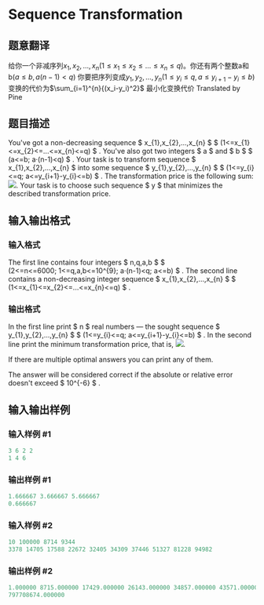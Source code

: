 # Sequence Transformation

## 题意翻译

给你一个非减序列$x_1,x_2,...,x_n(1\le x_1\le x_2\le ... \le x_n \le q)$。你还有两个整数a和b$(a\le b, a(n-1)<q)$ 你要把序列变成$y_1,y_2,...,y_n(1\le y_i\le q, a\le y_{i+1}-y_i \le b)$ 变换的代价为$\sum_{i=1}^{n}{(x_i-y_i)^2}$ 最小化变换代价 Translated by Pine 

## 题目描述

You've got a non-decreasing sequence $ x_{1},x_{2},...,x_{n} $ $ (1<=x_{1}<=x_{2}<=...<=x_{n}<=q) $ . You've also got two integers $ a $ and $ b $ $ (a<=b; a·(n-1)<q) $ . Your task is to transform sequence $ x_{1},x_{2},...,x_{n} $ into some sequence $ y_{1},y_{2},...,y_{n} $ $ (1<=y_{i}<=q; a<=y_{i+1}-y_{i}<=b) $ . The transformation price is the following sum: ![](https://cdn.luogu.com.cn/upload/vjudge_pic/CF280E/179b07629f5c2880a487dce85a0ebc41e16d4717.png). Your task is to choose such sequence $ y $ that minimizes the described transformation price.

## 输入输出格式

### 输入格式

The first line contains four integers $ n,q,a,b $ $ (2<=n<=6000; 1<=q,a,b<=10^{9}; a·(n-1)<q; a<=b) $ . The second line contains a non-decreasing integer sequence $ x_{1},x_{2},...,x_{n} $ $ (1<=x_{1}<=x_{2}<=...<=x_{n}<=q) $ .

### 输出格式

In the first line print $ n $ real numbers — the sought sequence $ y_{1},y_{2},...,y_{n} $ $ (1<=y_{i}<=q; a<=y_{i+1}-y_{i}<=b) $ . In the second line print the minimum transformation price, that is, ![](https://cdn.luogu.com.cn/upload/vjudge_pic/CF280E/179b07629f5c2880a487dce85a0ebc41e16d4717.png).

If there are multiple optimal answers you can print any of them.

The answer will be considered correct if the absolute or relative error doesn't exceed $ 10^{-6} $ .

## 输入输出样例

### 输入样例 #1

```cpp
3 6 2 2
1 4 6

```
### 输出样例 #1

```cpp
1.666667 3.666667 5.666667 
0.666667

```
### 输入样例 #2

```cpp
10 100000 8714 9344
3378 14705 17588 22672 32405 34309 37446 51327 81228 94982

```
### 输出样例 #2

```cpp
1.000000 8715.000000 17429.000000 26143.000000 34857.000000 43571.000000 52285.000000 61629.000000 70973.000000 80317.000000 
797708674.000000

```
